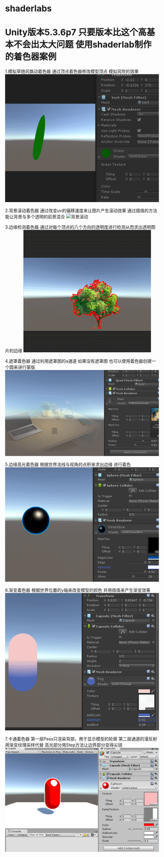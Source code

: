 # shaderlabs
Unity版本5.3.6p7
只要版本比这个高基本不会出太大问题
使用shaderlab制作的着色器案例
=============================================================
1.模拟草随风飘动着色器 通过顶点着色器修改模型顶点 模拟风吹的效果
![风吹草动](https://github.com/ssssssilver/shaderlabs/blob/master/preview/1.grass.gif)

2.背景滚动着色器 通过改变uv的偏移速度来让图片产生滚动效果 通过插值的方法 能让背景与多个透明的前景混合
![背景滚动](https://github.com/ssssssilver/shaderlabs/blob/master/preview/scroll.gif)

3.边缘检测着色器 通过对每个顶点的八个方向的透明度进行检测从而求出透明图片的边缘
![边缘检测](https://github.com/ssssssilver/shaderlabs/blob/master/preview/edge.gif)

4.遮罩着色器 通过利用遮罩图的a通道 如果没有遮罩图 也可以使用着色器创建一个圆来进行蒙版
![遮罩模拟器](https://github.com/ssssssilver/shaderlabs/blob/master/preview/mask.gif)

5.边缘高光着色器 根据世界法线与视角的点积来求出边缘 进行着色
![边缘高光](https://github.com/ssssssilver/shaderlabs/blob/master/preview/specular.gif)

6.渐变着色器 根据世界位置的y轴来改变模型的颜色 并用插值来产生渐变效果
![渐变](https://github.com/ssssssilver/shaderlabs/blob/master/preview/ychange.gif)

7.卡通着色器 第一层Pass只渲染背部，用于显示模型的轮廓 第二层通道的漫反射用渐变纹理采样代替 高光部分用Step方法让边界部分变得尖锐  
![卡通着色](https://github.com/ssssssilver/shaderlabs/blob/master/preview/cartoon.jpg)
